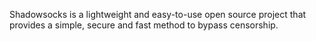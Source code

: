 
Shadowsocks is a lightweight and easy-to-use open source project that provides a simple, secure and fast method to bypass censorship.